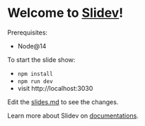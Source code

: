 # Welcome to [Slidev](https://github.com/slidevjs/slidev)!

Prerequisites:
- Node@14

To start the slide show:

- `npm install`
- `npm run dev`
- visit http://localhost:3030

Edit the [slides.md](./slides.md) to see the changes.

Learn more about Slidev on [documentations](https://sli.dev/).
